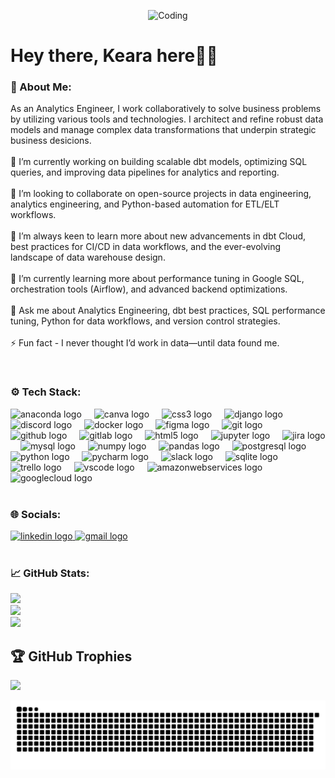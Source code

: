 

<p align="center">
  <img src="https://i.pinimg.com/originals/e4/26/70/e426702edf874b181aced1e2fa5c6cde.gif" alt="Coding" width="300">
</p>

# Hey there,  Keara here👋🏻

### 💫  About Me:
<p align="left">As an Analytics Engineer, I work collaboratively to solve business problems by utilizing various tools and technologies. I architect and refine robust data models and manage complex data transformations that underpin strategic business desicions.<br><br>🔭 I’m currently working on building scalable dbt models, optimizing SQL queries, and improving data pipelines for analytics and reporting.<br><br>👯 I’m looking to collaborate on open-source projects in data engineering, analytics engineering, and Python-based automation for ETL/ELT workflows.<br><br>🤝 I’m always keen to learn more about new advancements in dbt Cloud, best practices for CI/CD in data workflows, and the ever-evolving landscape of data warehouse design.<br><br>🌱 I’m currently learning more about performance tuning in Google SQL, orchestration tools (Airflow), and advanced backend optimizations.<br><br>💬 Ask me about Analytics Engineering, dbt best practices, SQL performance tuning, Python for data workflows, and version control strategies.<br><br>⚡ Fun fact - I never thought I’d work in data—until data found me.</p>

<br>

### ⚙️ Tech Stack:
<div align="left">
  <img src="https://cdn.simpleicons.org/anaconda/44A833" height="40" alt="anaconda logo"  />
  <img width="12" />
  <img src="https://cdn.simpleicons.org/canva/00C4CC" height="40" alt="canva logo"  />
  <img width="12" />
  <img src="https://cdn.simpleicons.org/css3/1572B6" height="40" alt="css3 logo"  />
  <img width="12" />
  <img src="https://cdn.jsdelivr.net/gh/devicons/devicon/icons/django/django-plain.svg" height="40" alt="django logo"  />
  <img width="12" />
  <img src="https://skillicons.dev/icons?i=discord" height="40" alt="discord logo"  />
  <img width="12" />
  <img src="https://skillicons.dev/icons?i=docker" height="40" alt="docker logo"  />
  <img width="12" />
  <img src="https://cdn.jsdelivr.net/gh/devicons/devicon/icons/figma/figma-original.svg" height="40" alt="figma logo"  />
  <img width="12" />
  <img src="https://cdn.simpleicons.org/git/F05032" height="40" alt="git logo"  />
  <img width="12" />
  <img src="https://skillicons.dev/icons?i=github" height="40" alt="github logo"  />
  <img width="12" />
  <img src="https://skillicons.dev/icons?i=gitlab" height="40" alt="gitlab logo"  />
  <img width="12" />
  <img src="https://cdn.simpleicons.org/html5/E34F26" height="40" alt="html5 logo"  />
  <img width="12" />
  <img src="https://cdn.simpleicons.org/jupyter/F37626" height="40" alt="jupyter logo"  />
  <img width="12" />
  <img src="https://cdn.simpleicons.org/jira/0052CC" height="40" alt="jira logo"  />
  <img width="12" />
  <img src="https://skillicons.dev/icons?i=mysql" height="40" alt="mysql logo"  />
  <img width="12" />
  <img src="https://cdn.simpleicons.org/numpy/013243" height="40" alt="numpy logo"  />
  <img width="12" />
  <img src="https://cdn.jsdelivr.net/gh/devicons/devicon/icons/pandas/pandas-original.svg" height="40" alt="pandas logo"  />
  <img width="12" />
  <img src="https://cdn.jsdelivr.net/gh/devicons/devicon/icons/postgresql/postgresql-original.svg" height="40" alt="postgresql logo"  />
  <img width="12" />
  <img src="https://skillicons.dev/icons?i=py" height="40" alt="python logo"  />
  <img width="12" />
  <img src="https://cdn.jsdelivr.net/gh/devicons/devicon/icons/pycharm/pycharm-original.svg" height="40" alt="pycharm logo"  />
  <img width="12" />
  <img src="https://cdn.jsdelivr.net/gh/devicons/devicon/icons/slack/slack-original.svg" height="40" alt="slack logo"  />
  <img width="12" />
  <img src="https://cdn.simpleicons.org/sqlite/003B57" height="40" alt="sqlite logo"  />
  <img width="12" />
  <img src="https://cdn.simpleicons.org/trello/0052CC" height="40" alt="trello logo"  />
  <img width="12" />
  <img src="https://cdn.jsdelivr.net/gh/devicons/devicon/icons/vscode/vscode-original.svg" height="40" alt="vscode logo"  />
  <img width="12" />
  <img src="https://skillicons.dev/icons?i=aws" height="40" alt="amazonwebservices logo"  />
  <img width="12" />
  <img src="https://cdn.jsdelivr.net/gh/devicons/devicon/icons/googlecloud/googlecloud-original.svg" height="40" alt="googlecloud logo"  />
  <img width="12" />
</div>

<br>

### 🌐 Socials:
<div align="left">
  <a href="https://www.linkedin.com/in/keara-barnard/" target="_blank">
    <img src="https://raw.githubusercontent.com/maurodesouza/profile-readme-generator/master/src/assets/icons/social/linkedin/default.svg" width="25" height="25" alt="linkedin logo"  />
  </a>
  <a href="keara.barnard.dev@gmail.com" target="_blank">
    <img src="https://raw.githubusercontent.com/maurodesouza/profile-readme-generator/master/src/assets/icons/social/gmail/default.svg" width="25" height="25" alt="gmail logo"  />
  </a>
</div>

<br>

### 📈 GitHub Stats:
![](https://github-readme-stats.vercel.app/api?username=KearaB&theme=prussian&hide_border=false&include_all_commits=true&count_private=true)<br/>
![](https://github-readme-streak-stats.herokuapp.com/?user=KearaB&theme=prussian&hide_border=false)<br/>
![](https://github-readme-stats.vercel.app/api/top-langs/?username=KearaB&theme=prussian&hide_border=false&include_all_commits=true&count_private=true&layout=compact)

## 🏆 GitHub Trophies
![](https://github-profile-trophy.vercel.app/?username=KearaB&theme=prussian&no-frame=false&no-bg=true&margin-w=4)

<picture>
  <source media="(prefers-color-scheme: dark)" srcset="https://raw.githubusercontent.com/kearab/kearab/output/github-snake-dark.svg" />
  <source media="(prefers-color-scheme: light)" srcset="https://raw.githubusercontent.com/kearab/kearab/output/github-snake.svg" />
  <img alt="github-snake" src="https://raw.githubusercontent.com/kearab/kearab/output/github-snake.svg" />
</picture>

